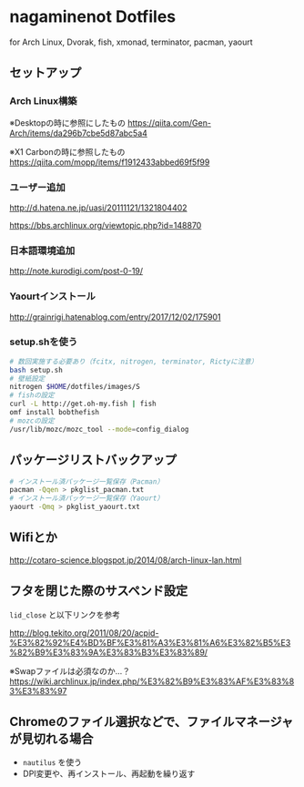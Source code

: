 # nagaminenot Dotfiles
for Arch Linux, Dvorak, fish, xmonad, terminator, pacman, yaourt

## セットアップ
### Arch Linux構築
※Desktopの時に参照にしたもの
https://qiita.com/Gen-Arch/items/da296b7cbe5d87abc5a4

※X1 Carbonの時に参照したもの
https://qiita.com/mopp/items/f1912433abbed69f5f99

### ユーザー追加
<http://d.hatena.ne.jp/uasi/20111121/1321804402>

<https://bbs.archlinux.org/viewtopic.php?id=148870>

### 日本語環境追加
http://note.kurodigi.com/post-0-19/

### Yaourtインストール
http://grainrigi.hatenablog.com/entry/2017/12/02/175901

### setup.shを使う

```bash
# 数回実施する必要あり（fcitx, nitrogen, terminator, Rictyに注意）
bash setup.sh
# 壁紙設定
nitrogen $HOME/dotfiles/images/S
# fishの設定
curl -L http://get.oh-my.fish | fish
omf install bobthefish
# mozcの設定
/usr/lib/mozc/mozc_tool --mode=config_dialog
```

## パッケージリストバックアップ

```bash
# インストール済パッケージ一覧保存（Pacman）
pacman -Qqen > pkglist_pacman.txt
# インストール済パッケージ一覧保存（Yaourt）
yaourt -Qmq > pkglist_yaourt.txt
```

## Wifiとか
<http://cotaro-science.blogspot.jp/2014/08/arch-linux-lan.html>

## フタを閉じた際のサスペンド設定
`lid_close` と以下リンクを参考

<http://blog.tekito.org/2011/08/20/acpid-%E3%82%92%E4%BD%BF%E3%81%A3%E3%81%A6%E3%82%B5%E3%82%B9%E3%83%9A%E3%83%B3%E3%83%89/>

※Swapファイルは必須なのか…？
<https://wiki.archlinux.jp/index.php/%E3%82%B9%E3%83%AF%E3%83%83%E3%83%97>

## Chromeのファイル選択などで、ファイルマネージャが見切れる場合
- `nautilus` を使う
- DPI変更や、再インストール、再起動を繰り返す